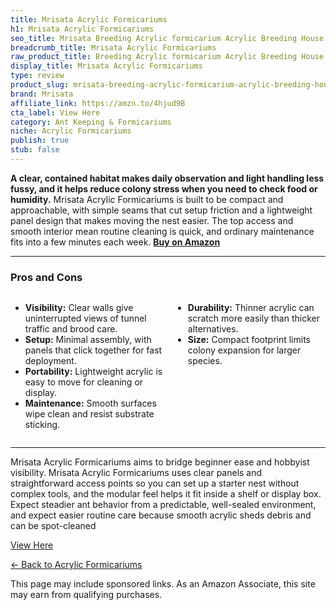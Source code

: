 ```yaml
---
title: Mrisata Acrylic Formicariums
h1: Mrisata Acrylic Formicariums
seo_title: Mrisata Breeding Acrylic formicarium Acrylic Breeding House
breadcrumb_title: Mrisata Acrylic Formicariums
raw_product_title: Breeding Acrylic formicarium Acrylic Breeding House
display_title: Mrisata Acrylic Formicariums
type: review
product_slug: mrisata-breeding-acrylic-formicarium-acrylic-breeding-house
brand: Mrisata
affiliate_link: https://amzn.to/4hjud9B
cta_label: View Here
category: Ant Keeping & Formicariums
niche: Acrylic Formicariums
publish: true
stub: false
---
```


<div id="intro" class="full-width">
  <p><strong>A clear, contained habitat makes daily observation and light handling less fussy, and it helps reduce colony stress when you need to check food or humidity.</strong> Mrisata Acrylic Formicariums is built to be compact and approachable, with simple seams that cut setup friction and a lightweight panel design that makes moving the nest easier. The top access and smooth interior mean routine cleaning is quick, and ordinary maintenance fits into a few minutes each week. <a href="https://amzn.to/4hjud9B" rel="nofollow sponsored noopener" target="_blank"><strong>Buy on Amazon</strong></a></p>
</div>

<hr />
<h3 id="pros-cons">Pros and Cons</h3>
<div class="pc-grid" style="display:grid;grid-template-columns:1fr 1fr;gap:16px;">
  <ul>
    <li><strong>Visibility:</strong> Clear walls give uninterrupted views of tunnel traffic and brood care.</li>
    <li><strong>Setup:</strong> Minimal assembly, with panels that click together for fast deployment.</li>
    <li><strong>Portability:</strong> Lightweight acrylic is easy to move for cleaning or display.</li>
    <li><strong>Maintenance:</strong> Smooth surfaces wipe clean and resist substrate sticking.</li>
  </ul>
  <ul>
    <li><strong>Durability:</strong> Thinner acrylic can scratch more easily than thicker alternatives.</li>
    <li><strong>Size:</strong> Compact footprint limits colony expansion for larger species.</li>
  </ul>
</div>
<hr />

<div class="full-width">
  <p>Mrisata Acrylic Formicariums aims to bridge beginner ease and hobbyist visibility. Mrisata Acrylic Formicariums uses clear panels and straightforward access points so you can set up a starter nest without complex tools, and the modular feel helps it fit inside a shelf or display box. Expect steadier ant behavior from a predictable, well-sealed environment, and expect easier routine care because smooth acrylic sheds debris and can be spot-cleaned
<p><a class="btn" href="https://amzn.to/4hjud9B" target="_blank" rel="nofollow sponsored noopener">View Here</a></p>
<p><a href="/roundups/ant-keeping-formicariums/acrylic-formicariums/">← Back to Acrylic Formicariums</a></p>
<aside class="disclosure">This page may include sponsored links. As an Amazon Associate, this site may earn from qualifying purchases.</aside>
